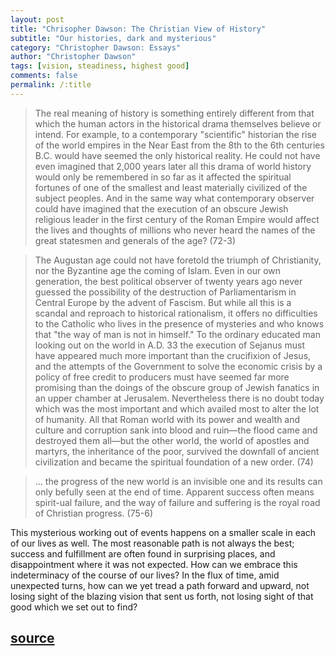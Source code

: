 ```yaml
---
layout: post
title: "Chrisopher Dawson: The Christian View of History"
subtitle: "Our histories, dark and mysterious"
category: "Christopher Dawson: Essays"
author: "Christopher Dawson"
tags: [vision, steadiness, highest good]
comments: false
permalink: /:title
---
```


> The real meaning of history is something entirely different from that which the human actors in the historical drama themselves believe or intend. For example, to a contemporary "scientific" historian the rise of the world empires in the Near East from the 8th to the 6th centuries B.C. would have seemed the only historical reality. He could not have even imagined that 2,000 years later all this drama of world history would only be remembered in so far as it affected the spiritual fortunes of one of the smallest and least materially civilized of the subject peoples. And in the same way what contemporary observer could have imagined that the execution of an obscure Jewish religious leader in the first century of the Roman Empire would affect the lives and thoughts of millions who never heard the names of the great statesmen and generals of the age? (72-3)

> The Augustan age could not have foretold the triumph of Christianity, nor the Byzantine age the coming of Islam. Even in our own generation, the best political observer of twenty years ago never guessed the possibility of the destruction of Parliamentarism in Central Europe by the advent of Fascism. But while all this is a scandal and reproach to historical rationalism, it offers no difficulties to the Catholic who lives in the presence of mysteries and who knows that "the way of man is not in himself." To the ordinary educated man looking out on the world in A.D. 33 the execution of Sejanus must have appeared much more important than the crucifixion of Jesus, and the attempts of the Government to solve the economic crisis by a policy of free credit to producers must have seemed far more promising than the doings of the obscure group of Jewish fanatics in an upper chamber at Jerusalem. Nevertheless there is no doubt today which was the most important and which availed most to alter the lot of humanity. All that Roman world with its power and wealth and culture and corruption sank into blood and ruin—the flood came and destroyed them all—but the other world, the world of apostles and martyrs, the inheritance of the poor, survived the downfall of ancient civilization and became the spiritual foundation of a new order. (74)

> ... the progress of the new world is an invisible one and its results can only befully seen at the end of time. Apparent success often means spirit-ual failure, and the way of failure and suffering is the royal road of Christian progress. (75-6)

This mysterious working out of events happens on a smaller scale in each of our lives as well. The most reasonable path is not always the best; success and fulfillment are often found in surprising places, and disappointment where it was not expected. How can we embrace this indeterminacy of the course of our lives? In the flux of time, amid unexpected turns, how can we yet tread a path forward and upward, not losing sight of the blazing vision that sent us forth, not losing sight of that good which we set out to find?

<h2 class="post-source"><a href="https://archive.org/stream/ChristianityAndCultureSelectionsFromTheWritingsOfChristopherDawson_989/dawsonChristianityAndCulture-SelectionsFromChristopherDawson#page/n72/mode/1up"><i class="fas fa-book" aria-hidden="true"></i> source</a></h2>

